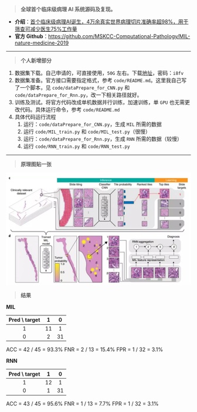 > **全球首个临床级病理 AI 系统源码及复现。**

- **介绍**：[首个临床级病理AI诞生，4万余真实世界病理切片准确率超98%，用于筛查可减少医生75%工作量](https://mp.weixin.qq.com/s/I1mSPWuvSikE-ltS63PK4Q)
- **官方 Github**：https://github.com/MSKCC-Computational-Pathology/MIL-nature-medicine-2019

****

> **个人新增部分**
1. 数据集下载。自己申请的，可直接使用，`50G` 左右。下载[地址](https://pan.baidu.com/s/14FZ5KDpGd-id9rTYtKi5fw)，密码：`i8fv`
2. 数据集准备。官方接口需要指定格式，参考 `code/README.md`。这里我自己写了一个脚本，见 `code/dataPrepare_for_CNN.py` 和 `code/dataPrepare_for_Rnn.py`，改一下相关路径就好。
3. 训练及测试。将官方代码改成单机数据并行训练，加速训练，单 `GPU` 也无需更改代码。具体运行命令，参考 `code/README.md`
4. 具体代码运行流程
   1. 运行：`code/dataPrepare_for_CNN.py`，生成 `MIL` 所需的数据
   2. 运行 `code/MIL_train.py` 和 `code/MIL_test.py`（很慢）
   3. 运行：`code/dataPrepare_for_Rnn.py`，生成 `RNN` 所需的数据（较慢）
   4. 运行 `code/RNN_train.py` 和 `code/RNN_test.py`

****

> **原理图贴一张**

![](doc/images/架构.png)

> **结果**

**MIL**

| Pred \ target |  1   |  0   |
| :-----------: | :--: | :--: |
|       1       |   11   |   1   |
|       0       |   2   |   31   |

ACC = 42 / 45 = 93.3%
FNR = 2 / 13 = 15.4%
FPR = 1 / 32 = 3.1%

**RNN**

| Pred \ target |  1   |  0   |
| :-----------: | :--: | :--: |
|       1       |  12  |  1   |
|       0       |  1   |  31  |

ACC = 43 / 45 = 95.6%
FNR = 1 / 13 = 7.7%
FPR = 1 / 32 = 3.1%
